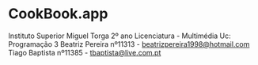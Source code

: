 # CookBook.app
Instituto Superior Miguel Torga
2º ano Licenciatura - Multimédia
Uc: Programação 3
Beatriz Pereira nº11313 - beatrizpereira1998@hotmail.com
Tiago Baptista nº11385 - tbaptista@live.com.pt
